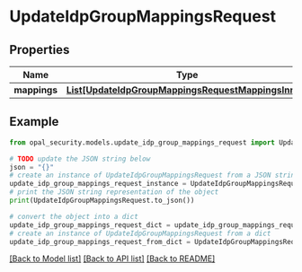 # UpdateIdpGroupMappingsRequest


## Properties

Name | Type | Description | Notes
------------ | ------------- | ------------- | -------------
**mappings** | [**List[UpdateIdpGroupMappingsRequestMappingsInner]**](UpdateIdpGroupMappingsRequestMappingsInner.md) |  | 

## Example

```python
from opal_security.models.update_idp_group_mappings_request import UpdateIdpGroupMappingsRequest

# TODO update the JSON string below
json = "{}"
# create an instance of UpdateIdpGroupMappingsRequest from a JSON string
update_idp_group_mappings_request_instance = UpdateIdpGroupMappingsRequest.from_json(json)
# print the JSON string representation of the object
print(UpdateIdpGroupMappingsRequest.to_json())

# convert the object into a dict
update_idp_group_mappings_request_dict = update_idp_group_mappings_request_instance.to_dict()
# create an instance of UpdateIdpGroupMappingsRequest from a dict
update_idp_group_mappings_request_from_dict = UpdateIdpGroupMappingsRequest.from_dict(update_idp_group_mappings_request_dict)
```
[[Back to Model list]](../README.md#documentation-for-models) [[Back to API list]](../README.md#documentation-for-api-endpoints) [[Back to README]](../README.md)


